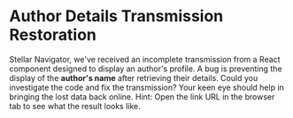 # Author Details Transmission Restoration

Stellar Navigator, we've received an incomplete transmission from a React component designed to display an author's profile. A bug is preventing the display of the **author's name** after retrieving their details. Could you investigate the code and fix the transmission? Your keen eye should help in bringing the lost data back online. Hint: Open the link URL in the browser tab to see what the result looks like.